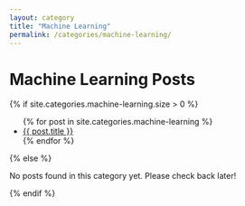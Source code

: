 ```yaml
---
layout: category
title: "Machine Learning"
permalink: /categories/machine-learning/
---
```


<div class="category-page">
  <h1>Machine Learning Posts</h1>

  {% if site.categories.machine-learning.size > 0 %}
  <ul>
    {% for post in site.categories.machine-learning %}
      <li><a href="{{ post.url | relative_url }}">{{ post.title }}</a></li>
    {% endfor %}
  </ul>
  {% else %}
  <p>No posts found in this category yet. Please check back later!</p>
  {% endif %}
</div>
